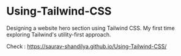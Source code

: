# Using-Tailwind-CSS
Designing a website hero section using Tailwind CSS. My first time exploring Tailwind's utility-first approach.

Check :  https://saurav-shandilya.github.io/Using-Tailwind-CSS/
